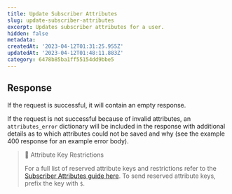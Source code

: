 ```yaml
---
title: Update Subscriber Attributes
slug: update-subscriber-attributes
excerpt: Updates subscriber attributes for a user.
hidden: false
metadata:
createdAt: '2023-04-12T01:31:25.955Z'
updatedAt: '2023-04-12T01:48:11.883Z'
category: 6478b85ba1ff55154dd9bbe5
---
```

## Response

If the request is successful, it will contain an empty response.

If the request is not successful because of invalid attributes, an `attributes_error` dictionary will be included in the response with additional details as to which attributes could not be saved and why (see the example 400 response for an example error body).

> 🚧 Attribute Key Restrictions
> 
> For a full list of reserved attribute keys and restrictions refer to the [Subscriber Attributes guide here](doc:subscriber-attributes). To send reserved attribute keys, prefix the key with `$`.